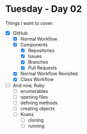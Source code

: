 # Tuesday - Day 02

Things I want to cover:

* [X] GitHub
  * [X] Normal Workflow
  * [X] Components
    * [X] Repositories
    * [X] Issues
    * [X] Branches
    * [X] Pull Requests
  * [X] Normal Workflow Revisited
  * [X] Class Workflow
* [ ] And now, Ruby
  * [ ] enumerables
  * [ ] opening files
  * [ ] defining methods
  * [ ] creating objects
  * [ ] Koans
    * [ ] cloning
    * [ ] running
